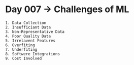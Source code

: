 # Day 007 -> Challenges of ML
```
1. Data Collection
2. Insufficiant Data
3. Non-Representative Data
4. Poor Quality Data
5. Irrelavent Features
6. Overfiting
7. Underfiting
8. Softwere Integrations
9. Cost Involved
```